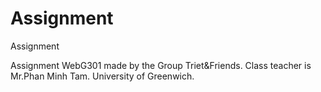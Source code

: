# Assignment
 Assignment

Assignment WebG301 made by the Group Triet&Friends.
Class teacher is Mr.Phan Minh Tam.
University of Greenwich.

